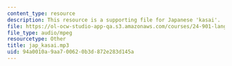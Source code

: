 ```yaml
---
content_type: resource
description: This resource is a supporting file for Japanese 'kasai'.
file: https://ol-ocw-studio-app-qa.s3.amazonaws.com/courses/24-901-language-and-its-structure-i-phonology-fall-2010/94a0010a9aa700620b3d872e283d145a_jap_kasai.mp3
file_type: audio/mpeg
resourcetype: Other
title: jap_kasai.mp3
uid: 94a0010a-9aa7-0062-0b3d-872e283d145a
---
```

